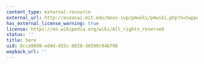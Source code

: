 ```yaml
---
content_type: external-resource
external_url: http://oceanai.mit.edu/moos-ivp/pmwiki/pmwiki.php?n=Support.Documentation
has_external_license_warning: true
license: https://en.wikipedia.org/wiki/All_rights_reserved
status: ''
title: here
uid: 8cca9098-ed4d-455c-8829-36590c94b790
wayback_url: ''
---
```

